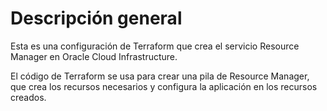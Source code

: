 # Descripción general

Esta es una configuración de Terraform que crea el servicio Resource Manager en Oracle Cloud Infrastructure.

El código de Terraform se usa para crear una pila de Resource Manager, que crea los recursos necesarios y configura la aplicación en los recursos creados.